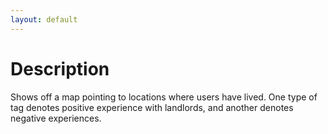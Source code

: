 ```yaml
---
layout: default
---
```


# Description

Shows off a map pointing to locations where users have lived.  One type of tag denotes positive experience with landlords, and another denotes negative experiences.